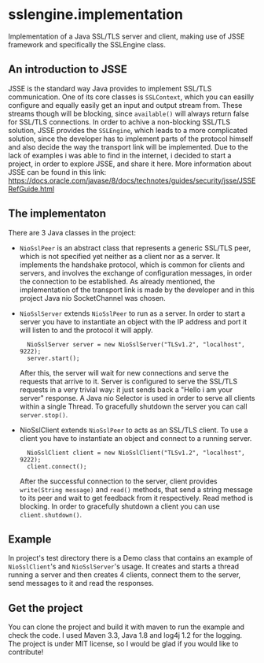 # sslengine.implementation

Implementation of a Java SSL/TLS server and client, making use of JSSE framework and specifically the SSLEngine class.

## An introduction to JSSE

JSSE is the standard way Java provides to implement SSL/TLS communication. One of its core classes is `SSLContext`, which you can easilly configure and equally easily get an input and output stream from. These streams though will be blocking, since `available()` will always return false for SSL/TLS connections. In order to achive a non-blocking SSL/TLS solution, JSSE provides the `SSLEngine`, which leads to a more complicated solution, since the developer has to implement parts of the protocol himself and also decide the way the transport link will be implemented. Due to the lack of examples i was able to find in the internet, i decided to start a project, in order to explore JSSE, and share it here. More information about JSSE can be found in this link: https://docs.oracle.com/javase/8/docs/technotes/guides/security/jsse/JSSERefGuide.html

## The implementaton

There are 3 Java classes in the project:

* `NioSslPeer` is an abstract class that represents a generic SSL/TLS peer, which is not specified yet neither as a client nor as a server. It implements the handshake protocol, which is common for clients and servers, and involves the exchange of configuration messages, in order the connection to be established. As already mentioned, the implementation of the transport link is made by the developer and in this project Java nio SocketChannel was chosen.
* `NioSslServer` extends `NioSslPeer` to run as a server. In order to start a server you have to instantiate an object with the IP address and port it will listen to and the protocol it will apply. 

        NioSslServer server = new NioSslServer("TLSv1.2", "localhost", 9222);
        server.start();
        
  After this, the server will wait for new connections and serve the requests that arrive to it. Server is configured to serve the SSL/TLS requests in a very trivial way: it just sends back a "Hello i am your server" response. A Java nio Selector is used in order to serve all clients within a single Thread. To gracefully shutdown the server you can call `server.stop()`.
* NioSslClient extends `NioSslPeer` to acts as an SSL/TLS client. To use a client you have to instantiate an object and connect to a running server.

        NioSslClient client = new NioSslClient("TLSv1.2", "localhost", 9222);
        client.connect(); 

  After the successful connection to the server, client provides `write(String message)` and `read()` methods, that send a string message to its peer and wait to get feedback from it respectively. Read method is blocking. In order to gracefully shutdown a client you can use `client.shutdown()`.

## Example

In project's test directory there is a Demo class that contains an example of `NioSslClient`'s and `NioSslServer`'s usage. It creates and starts a thread running a server and then creates 4 clients, connect them to the server, send messages to it and read the responses.

## Get the project

You can clone the project and build it with maven to run the example and check the code. I used Maven 3.3, Java 1.8 and log4j 1.2 for the logging. The project is under MIT license, so I would be glad if you would like to contribute!